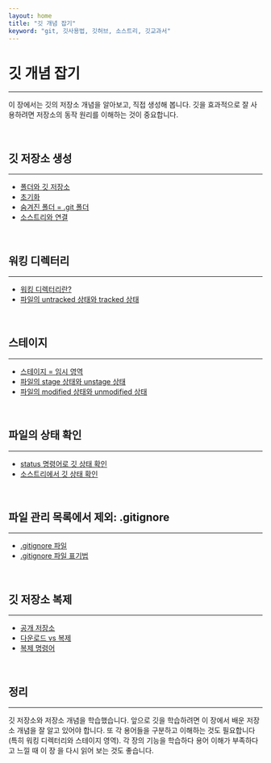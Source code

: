 ```yaml
---
layout: home
title: "깃 개념 잡기"
keyword: "git, 깃사용법, 깃허브, 소스트리, 깃교과서"
---
```


# 깃 개념 잡기
---
이 장에서는 깃의 저장소 개념을 알아보고, 직접 생성해 봅니다. 깃을 효과적으로 잘 사용하려면 저장소의 동작 원리를 이해하는 것이 중요합니다.

<br>

## 깃 저장소 생성
---
+ [폴더와 깃 저장소](init#1)
+ [초기화](init#2)
+ [숨겨진 폴더 = .git 폴더](init#3)
+ [소스트리와 연결](init#4)

<br>

## 워킹 디렉터리
---
+ [워킹 디렉터리란?](working#1)
+ [파일의 untracked 상태와 tracked 상태](working#2)

<br>

## 스테이지
---
+ [스테이지 = 임시 영역](stage#1)
+ [파일의 stage 상태와 unstage 상태](stage#2)
+ [파일의 modified 상태와 unmodified 상태](stage#3)

<br>

## 파일의 상태 확인
---
+ [status 명령어로 깃 상태 확인](status#1)
+ [소스트리에서 깃 상태 확인](status#2)

<br>

## 파일 관리 목록에서 제외: .gitignore
---
+ [.gitignore 파일](gitignore#1)
+ [.gitignore 파일 표기법](gitignore#2)

<br>

## 깃 저장소 복제
---
+ [공개 저장소](clone#1)
+ [다운로드 vs 복제](clone#2)
+ [복제 명령어](clone#3)

<br>

## 정리
---
깃 저장소와 저장소 개념을 학습했습니다. 앞으로 깃을 학습하려면 이 장에서 배운
저장소 개념을 잘 알고 있어야 합니다. 또 각 용어들을 구분하고 이해하는 것도 필요합니다(특히 워킹 디렉터리와 스테이지 영역). 각 장의 기능을 학습하다 용어 이해가 부족하다고 느낄 때 이 장
을 다시 읽어 보는 것도 좋습니다.

<br><br>